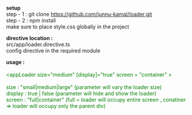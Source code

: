 <b>setup </b><br>
step - 1 : git clone  https://github.com/junnu-kamal/loader.git <br>
step - 2 : npm install<br>
make sure to place style.css  globally in the project<br>

<b>directive location  :</b><br>
src/app/loader.directive.ts <br>
config directive in the required module<br>

<b>usage :</b><br><br>
<span style="color:green;" ><appLoader size="medium" [display]="true"  screen = "container" ></appLoader> <span> <br><br>
size  :  "small|medium|large" (parameter will vary the loader size)<br>
display : true | false (parameter will hide and show the loader)<br>
screen : "full|container" (full =  loader will occupy entire screen , conatiner => loader will occupy only the parent div)<br>





